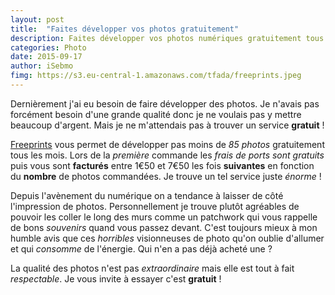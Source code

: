 ```yaml
---
layout: post
title:  "Faites développer vos photos gratuitement"
description: Faites développer vos photos numériques gratuitement tous les mois avec freeprints. 
categories: Photo 
date: 2015-09-17
author: iSebmo
fimg: https://s3.eu-central-1.amazonaws.com/tfada/freeprints.jpeg
---
```

Dernièrement j'ai eu besoin de faire développer des photos. Je n'avais pas forcément besoin d'une grande qualité donc je ne voulais pas y mettre beaucoup d'argent. Mais je ne m'attendais pas à trouver un service **gratuit** !

[Freeprints](www.freeprintsapp.fr) vous permet de développer pas moins de *85 photos* gratuitement tous les mois. Lors de la *première* commande les *frais de ports sont gratuits* puis vous sont **facturés** entre 1€50 et 7€50 les fois **suivantes** en fonction du **nombre** de photos commandées. Je trouve un tel service juste *énorme* !

Depuis l'avènement du numérique on a tendance à laisser de côté l'impression de photos. Personnellement je trouve plutôt agréables de pouvoir les coller le long des murs comme un patchwork qui vous rappelle de bons *souvenirs* quand vous passez devant. C'est toujours mieux à mon humble avis que ces *horribles* visionneuses de photo qu'on oublie d'allumer et qui *consomme* de l'énergie. Qui n'en a pas déjà acheté une ?

La qualité des photos n'est pas *extraordinaire* mais elle est tout à fait *respectable*. Je vous invite à essayer c'est **gratuit** !